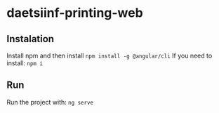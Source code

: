 # daetsiinf-printing-web

## Instalation

Install npm and then install `npm install -g @angular/cli`
If you need to install: `npm i`

## Run

Run the project with: `ng serve`
